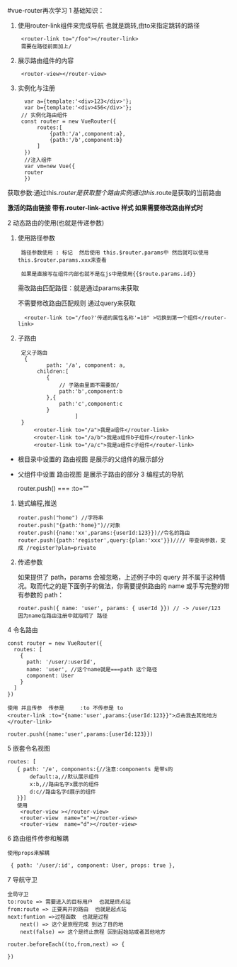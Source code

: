 #vue-router再次学习
1 基础知识：

1. 使用router-link组件来完成导航 也就是跳转,由to来指定跳转的路径 
	
		<router-link to="/foo"></router-link>
		需要在路径前面加上/
2. 展示路由组件的内容
	
		<router-view></router-view>
3. 实例化与注册
	
		 var a={template:'<div>123</div>'};
		 var b={template:'<div>456</div>'};
		// 实例化路由组件
		const router = new VueRouter({
		     routes:[
		         {path:'/a',component:a},
		         {path:'/b',component:b}
		     ]
		 })			
		 //注入组件
		 var vm=new Vue({
		 router
		 })	
获取参数:通过this.$router 是获取整个路由实例 通过this.$route是获取的当前路由			

**激活的路由链接 带有.router-link-active 样式 如果需要修改路由样式时**

2 动态路由的使用(也就是传递参数)

1. 使用路径参数
	
		路径参数使用 : 标记  然后使用 this.$router.params中 然后就可以使用 this.$router.params.xxx来查看
		
		如果是直接写在组件内部也就不是在js中是使用{{$route.params.id}}
		
	需改路由匹配路径：就是通过params来获取
	<router-link to="/to/100"></router-link>
	
	不需要修改路由匹配规则
	通过query来获取
	
		 <router-link to="/foo?'传递的属性名称'=10" >切换到第一个组件</router-link>	
2. 子路由

		定义子路由
		 {
	            path: '/a', component: a,
	         children:[
	            {
	                // 子路由里面不需要加/
	                path:'b',component:b
	            },{
	                path:'c',component:c
	            }
	                     ]
	    }			 
 			<router-link to="/a">我是a组件</router-link>
            <router-link to="/a/b">我是a组件b子组件</router-link>
            <router-link to="/a/c">我是a组件c子组件</router-link>
            
 * 根目录中设置的 路由视图 是展示的父组件的展示部分
 * 父组件中设置 路由视图 是展示子路由的部分
3 编程式的导航
	
	router.push() === :to=""
1.	链式编程,推送
	
		router.push("home") //字符串
		router.push("{path:'home}")//对象
		router.push({name:'xx',params:{userId:123}})//令名的路由
		router.push({path:'register',query:{plan:'xxx'}})//// 带查询参数，变成 /register?plan=private
		
2. 	传递参数


	如果提供了 path，params 会被忽略，上述例子中的 query 并不属于这种情况。取而代之的是下面例子的做法，你需要提供路由的 name 或手写完整的带有参数的 path：

		router.push({ name: 'user', params: { userId }}) // -> /user/123		因为name在路由注册中就指明了 路径
		
4 令名路由
	
			
	const router = new VueRouter({
	  routes: [
	    {
	      path: '/user/:userId',
	      name: 'user', //这个name就是===path 这个路径 
	      component: User
	    }
	  ]
	})
	
	使用 并且传参  传参是     :to 不传参是 to 
	<router-link :to="{name:'user',params:{userId:123}}">点击我去其他地方</router-link>
	
	router.push({name:'user',params:{userId:123}})
	
5 嵌套令名视图
	
	routes: [
       { path: '/e', components:{//注意:components 是带s的
           default:a,//默认展示组件
           x:b,//路由名字x展示的组件
           d:c//路由名字d展示的组件
       }}]
       使用
        <router-view ></router-view>
        <router-view  name="x"></router-view>
        <router-view  name="d"></router-view>
			
6 路由组件传参和解耦

	使用props来解耦
	
	 { path: '/user/:id', component: User, props: true },
7 导航守卫
	
	全局守卫
	to:route => 需要进入的目标用户  也就是终点站
	from:route => 正要离开的路由  也就是起点站
	next:funtion =>过程函数  也就是过程
		next() => 这个是旅程完成 到达了目的地
		next(false) => 这个是终止旅程 回到起始站或者其他地方
		
	router.beforeEach((to,from,next) => {
	
	})		 		